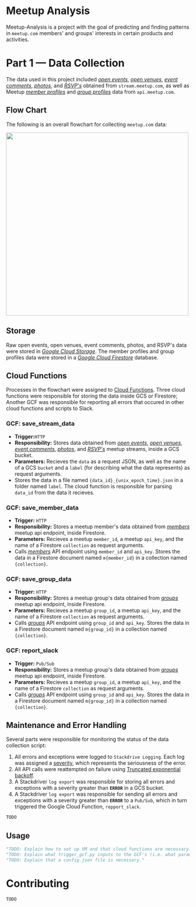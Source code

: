 # Meetup Analysis

Meetup-Analysis is a project with the goal of predicting and finding patterns in `meetup.com` members' and groups' interests in certain products and activities. 

# Part 1 — Data Collection

The data used in this project included [_open events_](http://stream.meetup.com/2/open_events), [_open venues_](http://stream.meetup.com/2/open_venues?trickle), [_event comments_](http://stream.meetup.com/2/event_comments), [_photos_](http://stream.meetup.com/2/photos), and [_RSVP's_](http://stream.meetup.com/2/rsvps) obtained from `stream.meetup.com`, as well as Meetup [_member profiles_](https://api.meetup.com/2/members/) and [_group profiles_](https://api.meetup.com/2/groups) data from `api.meetup.com`. 

## Flow Chart

The following is an overall flowchart for collecting `meetup.com` data:

<img src="https://www.lucidchart.com/publicSegments/view/555cb8c6-c02a-4f9d-a767-c9834a4bb38d/image.jpeg" width="500"/>


## Storage
Raw open events, open venues, event comments, photos, and RSVP's data were stored in [_Google Cloud Storage_](https://console.cloud.google.com/storage/browser/meetup_stream_data?project=meetup-analysis). The member profiles and group profiles data were stored in a [_Google Cloud Firestore_](https://console.cloud.google.com/firestore) database.

## Cloud Functions
Processes in the flowchart were assigned to [Cloud Functions](https://cloud.google.com/functions/docs/). Three cloud functions were responsible for storing the data inside GCS or Firestore; Another GCF was responsible for reporting all errors that occured in other cloud functions and scripts to Slack.

### GCF: save_stream_data
* **Trigger:**`HTTP`
* **Responsibility:** Stores data obtained from [_open events_](http://stream.meetup.com/2/open_events), [_open venues_](http://stream.meetup.com/2/open_venues?trickle), [_event comments_](http://stream.meetup.com/2/event_comments), [_photos_](http://stream.meetup.com/2/photos), and [_RSVP's_](http://stream.meetup.com/2/rsvps) meetup streams, inside a GCS bucket.
* **Parameters:** Recieves the `data` as a request JSON, as well as the name of a GCS `bucket` and a `label` (for describing what the data represents) as request arguments. 
* Stores the data in a file named `{data_id}_{unix_epoch_time}.json` in a folder named `label`. The cloud function is responsible for parsing `data_id` from the data it recieves.

### GCF: save_member_data
* **Trigger:** `HTTP`
* **Responsibility:** Stores a meetup member's data obtained from [_members_](https://api.meetup.com/2/members/) meetup api endpoint, inside Firestore.
* **Parameters:** Recieves a meetup `member_id`, a meetup `api_key`, and the name of a Firestore `collection` as request arguments.
* Calls [_members_](https://api.meetup.com/2/members/) API endpoint using `member_id` and `api_key`. Stores the data in a Firestore document named `m{member_id}` in a collection named `{collection}`.

### GCF: save_group_data
* **Trigger:** `HTTP`
* **Responsibility:** Stores a meetup group's data obtained from [_groups_](https://api.meetup.com/2/groups) meetup api endpoint, inside Firestore.
* **Parameters:** Recieves a meetup `group_id`, a meetup `api_key`, and the name of a Firestore `collection` as request arguments.
* Calls [_groups_](https://api.meetup.com/2/groups) API endpoint using `group_id` and `api_key`. Stores the data in a Firestore document named `m{group_id}` in a collection named `{collection}`.

### GCF: report_slack
* **Trigger:** `Pub/Sub`
* **Responsibility:** Stores a meetup group's data obtained from [_groups_](https://api.meetup.com/2/groups) meetup api endpoint, inside Firestore.  
* **Parameters:** Recieves a meetup `group_id`, a meetup `api_key`, and the name of a Firestore `collection` as request arguments.
* Calls [_groups_](https://api.meetup.com/2/groups) API endpoint using `group_id` and `api_key`. Stores the data in a Firestore document named `m{group_id}` in a collection named `{collection}`.


## Maintenance and Error Handling

Several parts were responsible for monitoring the status of the data collection script:

1. All errors and exceptions were logged to `Stackdrive Logging`. Each log was assigned a [severity](https://cloud.google.com/logging/docs/reference/v2/rest/v2/LogEntry#logseverity), which represents the seriousness of the error.
2. All API calls were reattempted on failure using [Truncated exponential backoff](https://cloud.google.com/storage/docs/exponential-backoff).
3. A Stackdriver `log export` was responsible for storing all errors and exceptions with a severity greater than **`ERROR`** in a GCS bucket.
4. A Stackdriver `log export` was responsible for sending all errors and exceptions with a severity greater than **`ERROR`** to a `Pub/Sub`, which in turn triggered the Google Cloud Function, `repport_slack`.
```bash
TODO
```

## Usage

```python
"TODO: Explain how to set up VM and that cloud functions are necessary."
"TODO: Explain what trigger_gcf.py inputs to the GCF's (i.e. what parameters should the GCf's take)"
"TODO: Explain that a config.json file is necessary."
```

# Contributing
```bash
TODO
```
